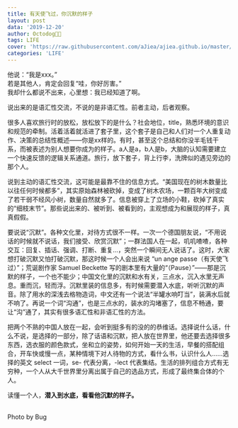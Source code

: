 ```yaml
---
title: 有天使飞过，你沉默的样子
layout: post
data: '2019-12-20'
author: Octodog🐙🐶
tags: LIFE
cover: 'https://raw.githubusercontent.com/aJiea/ajiea.github.io/master/_posts/191220/cover.JPG'
categories: 'LIFE'
---
```


他说：“我是xxx。” 
<br/>若是其他人，肯定会回复“哇，你好厉害。”
<br/>我却什么都说不出来，心里想：我已经知道了啊。
<br/>

说出来的是语汇性交流，不说的是非语汇性。前者主动，后者观察。
<br/>

很多人喜欢旅行时的放松，放松放下的是什么？社会地位，title，熟悉环境的意识和规范的牵制。活着活着就活进了套子里，这个套子是自己和人们对一个人重复动作、决策的总结性概述——你是xx样的。有时，甚至这个总结和你没半毛钱干系，而被表述为别人想要你成为的样子。a人是a，b人是b，大脑的认知需要建立一个快速反馈的逻辑关系通道。旅行，放下套子，背上行李，洗牌似的遇见旁边的那个人。
<br/>

说到主动的语汇性交流，这可能是最靠不住的信息方式。“美国现在的树木数量比以往任何时候都多”，其实原始森林被砍掉，变成了树木农场，一颗百年大树变成了若干弱不经风小树，数量自然就多了。信息被穿上了立场的小鞋，砍掉了真实的“细枝末节”。那些说出来的、被听到、被看到的，主观想成为和展现的样子，真真假假。
<br/>

要说说“沉默”。各种文化里，对待方式很不一样。一次一个德国朋友说，“不用说话的时候就不说话，我们接受、欣赏沉默”；一群法国人在一起，叽叽喳喳，各种交互：回复、插话、强调、打断、重复…，突然一个瞬间无人说话了。这时，大家想打破沉默又怕打破沉默，那这时候一个人会出来说 “un ange passe（有天使飞过）”；荒诞剧作家 Samuel Beckette 写的剧本里有大量的“（Pause）”——那是沉默的样子，一个也不能少；中国文化里的沉默和水有关，三点水，沉入水里无声息。重而沉，轻而浮。沉默里装的信息多，有时候需要潜入水底，听听沉默的声音。除了用水的深浅去格物造词，中文还有一个说法“半罐水响叮当”，装满水后就不响了。再说一个词“沟通”，也是三点水的，装水的沟堵塞了，信息不畅通，要让“沟”通了，其实有很多语汇性和非语汇性的方法。
<br/>

把两个不熟的中国人放在一起，会听到挺多有的没的的恭维话。选择说什么话，什么不说，是选择的一部分，除了话语和沉默，把人放在世界里，他还要去选择很多东西，选衣服的颜色款式，坐和立的姿势，如何开始一天的生活，早餐的搭配组合，开车快或慢一点，某种情境下对人待物的方式，看什么书，认识什么人……选择的英文 select 一词，se- 代表分离，-lect 代表集结。生活的排列组合方式有无穷种，一个人从大千世界里分离出属于自己的选品方式，形成了最终集合体的个人。
<br/>

读懂一个人，**潜入到水底，看看他沉默的样子。**

<br/>
Photo by Bug
